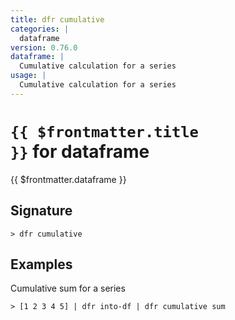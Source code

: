 ```yaml
---
title: dfr cumulative
categories: |
  dataframe
version: 0.76.0
dataframe: |
  Cumulative calculation for a series
usage: |
  Cumulative calculation for a series
---
```


# <code>{{ $frontmatter.title }}</code> for dataframe

<div class='command-title'>{{ $frontmatter.dataframe }}</div>

## Signature

```> dfr cumulative ```

## Examples

Cumulative sum for a series
```shell
> [1 2 3 4 5] | dfr into-df | dfr cumulative sum
```
